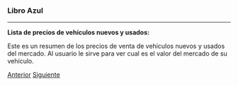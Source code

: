 ### Libro Azul
---

**Lista de precios de vehículos nuevos y usados:**

Este es un resumen de los precios de venta de vehículos nuevos y usados del mercado. Al usuario le sirve para ver cual es el valor del mercado de su vehículo.


[Anterior](page.html#/cap6.md)
[Siguiente](page.html#/cap8.md)